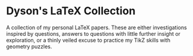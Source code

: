 # Dyson's LaTeX Collection
A collection of my personal LaTeX papers. These are either investigations inspired by questions, answers to questions with little further insight or exploration, or a thinly veiled excuse to practice my TikZ skills with geometry puzzles.
